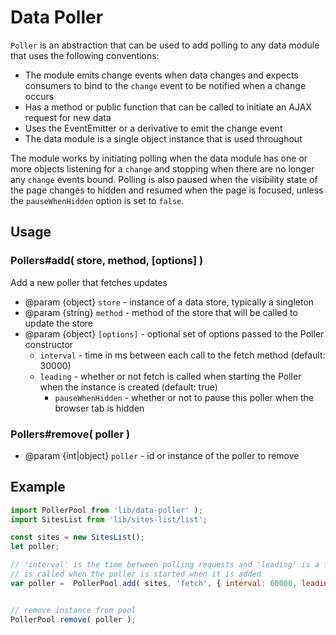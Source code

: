 # Data Poller

`Poller` is an abstraction that can be used to add polling to any data module that uses the following conventions:

- The module emits change events when data changes and expects consumers to bind to the `change` event to be notified when a change occurs
- Has a method or public function that can be called to initiate an AJAX request for new data
- Uses the EventEmitter or a derivative to emit the change event
- The data module is a single object instance that is used throughout

The module works by initiating polling when the data module has one or more objects listening for a `change` and stopping when there are no longer any `change` events bound. Polling is also paused when the visibility state of the page changes to hidden and resumed when the page is focused, unless the `pauseWhenHidden` option is set to `false`.

## Usage

### Pollers#add( store, method, [options] )

Add a new poller that fetches updates

- @param {object} `store` - instance of a data store, typically a singleton
- @param {string} `method` - method of the store that will be called to update the store
- @param {object} `[options]` - optional set of options passed to the Poller constructor
  - `interval` - time in ms between each call to the fetch method (default: 30000)
  - `leading` - whether or not fetch is called when starting the Poller when the instance is created (default: true)
    - `pauseWhenHidden` - whether or not to pause this poller when the browser tab is hidden

### Pollers#remove( poller )

- @param {int|object} `poller` - id or instance of the poller to remove

## Example

```js
import PollerPool from 'lib/data-poller' );
import SitesList from 'lib/sites-list/list';

const sites = new SitesList();
let poller;

// 'interval' is the time between polling requests and 'leading' is a flag that controls whether the `fetch` method
// is called when the poller is started when it is added
var poller =  PollerPool.add( sites, 'fetch', { interval: 60000, leading: true } );


// remove instance from pool
PollerPool.remove( poller );
```

